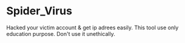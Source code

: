 # Spider_Virus 
Hacked your victim account & get ip adrees easily.
This tool use only education purpose. Don't use it unethically.

